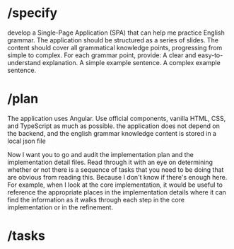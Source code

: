 # /specify
develop a Single-Page Application (SPA) that can help me practice English grammar. The application should be structured as a series of slides. The content should cover all grammatical knowledge points, progressing from simple to complex. For each grammar point, provide:
A clear and easy-to-understand explanation.
A simple example sentence.
A complex example sentence.

# /plan
The application uses Angular. Use official components, vanilla HTML, CSS, and TypeScript as much as possible. the application does not depend on the backend, and the english grammar knowledge content is stored in a local json file 


Now I want you to go and audit the implementation plan and the implementation detail files.
Read through it with an eye on determining whether or not there is a sequence of tasks that you need
to be doing that are obvious from reading this. Because I don't know if there's enough here. For example,
when I look at the core implementation, it would be useful to reference the appropriate places in the implementation
details where it can find the information as it walks through each step in the core implementation or in the refinement.

# /tasks   